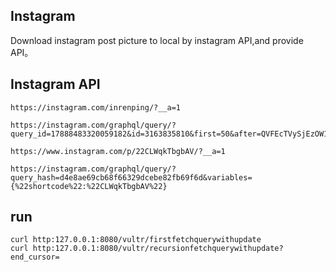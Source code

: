 ## Instagram

Download instagram post picture to local by instagram API,and provide API。

## Instagram API

```
https://instagram.com/inrenping/?__a=1

https://instagram.com/graphql/query/?query_id=17888483320059182&id=3163835810&first=50&after=QVFEcTVySjEzOW1Ick4xTDQ3aXlZdXFKUUNhcWY0eTJnWTc1Ym84ZVE3S1N4MUprVU9ZZDBOVmQ0VjdTVlFRUjRxY19qb3ZuZG1lNFVtZXpKTi1odlc3WQ==

https://www.instagram.com/p/22CLWqkTbgbAV/?__a=1

https://instagram.com/graphql/query/?query_hash=d4e8ae69cb68f66329dcebe82fb69f6d&variables={%22shortcode%22:%22CLWqkTbgbAV%22}
```

## run

```
curl http:127.0.0.1:8080/vultr/firstfetchquerywithupdate
curl http:127.0.0.1:8080/vultr/recursionfetchquerywithupdate?end_cursor=
```
